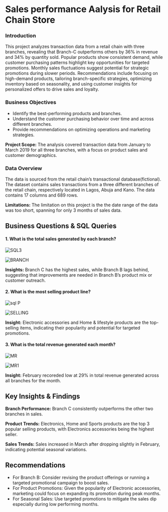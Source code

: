 # Sales performance Aalysis for Retail Chain Store

### Introduction
This project analyzes transaction data from a retail chain with three branches, revealing that Branch-C outperforms others by 36% in revenue and 34% by quantity sold. Popular products show consistent demand, while customer purchasing patterns highlight key opportunities for targeted promotions. Monthly sales fluctuations suggest potential for strategic promotions during slower periods. Recommendations include focusing on high-demand products, tailoring branch-specific strategies, optimizing inventory based on seasonality, and using customer insights for personalized offers to drive sales and loyalty.

### Business Objectives
* Identify the best-performing products and branches.
* Understand the customer purchasing behavior over time and across different branches.
* Provide recommendations on optimizing operations and marketing strategies.

__Project Scope:__ The analysis covered transaction data from January to March 2019 for all three branches, with a focus on product sales and customer demographics.

### Data Overview
The data is sourced from the retail chain’s transactional database(fictional). The dataset contains sales transactions from a three different branches of the retail chain, respectively located in Lagos, Abuja and Kano. The data contains 17 columns and 689 rows.

__Limitations:__ The limitation on this project is the the date range of the data was too short, spanning for only 3 months of sales data.

## Business Questions & SQL Queries
#### 1. What is the total sales generated by each branch?

![SQL3](https://github.com/user-attachments/assets/9b4171cb-dd43-4a4b-b130-cb682dab9ed2)

![BRANCH](https://github.com/user-attachments/assets/4b1b9add-0290-4c52-96aa-2964914c0177)



__Insights:__ 
Branch C has the highest sales, while Branch B lags behind, suggesting that improvements are needed in Branch B’s product mix or customer outreach.



#### 2. What is the most selling product line?
   
![sql P](https://github.com/user-attachments/assets/5e4add26-745f-4ecf-aedf-820c747b4356)


![SELLING](https://github.com/user-attachments/assets/34af76bc-f35e-409f-ac34-144e2c8080f7)


__Insight:__ Electronic accessories and Home & lifestyle products are the top-selling items, indicating their popularity and potential for targeted promotions.



#### 3. What is the total revenue generated each month?

![MR](https://github.com/user-attachments/assets/0bc908a2-d07d-4db5-a177-553989c0ecd2)


![MR1](https://github.com/user-attachments/assets/88fc2a38-7c30-4a17-b63e-7b2b0317f9e4)

__Insight:__ February recoreded low at 29% in total revenue generated across all branches for the month.



## Key Insights & Findings
__Branch Performance:__ Branch C consistently outperforms the other two branches in sales.

__Product Trends:__ Electronics, Home and Sports products are the top 3 popular selling products, with Electronics accessories being the highest seller.

__Sales Trends:__ Sales increased in March after dropping slightly in February, indicating potential seasonal variations.


## Recommendations
* For Branch B: Consider revising the product offerings or running a targeted promotional campaign to boost sales.
* For Product Promotions: Given the popularity of Electronic accessories, marketing could focus on expanding its promotion during peak months.
* For Seasonal Sales: Use targeted promotions to mitigate the sales dip especially during low performing months.










